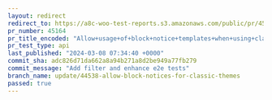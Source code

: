 ```yaml
---
layout: redirect
redirect_to: https://a8c-woo-test-reports.s3.amazonaws.com/public/pr/45164/api/index.html
pr_number: 45164
pr_title_encoded: "Allow+usage+of+block+notice+templates+when+using+classic+themes"
pr_test_type: api
last_published: "2024-03-08 07:34:40 +0000"
commit_sha: adc826d71da662a8a94b271a8d2be949a77fb279
commit_message: "Add filter and enhance e2e tests"
branch_name: update/44538-allow-block-notices-for-classic-themes
passed: true
---
```

